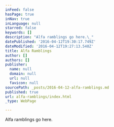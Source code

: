 ```yaml
---
inFeed: false
hasPage: true
inNav: true
inLanguage: null
starred: false
keywords: []
description: "Alfa ramblings go here.\_"
datePublished: '2016-04-12T19:30:17.749Z'
dateModified: '2016-04-12T19:27:13.548Z'
title: Alfa Ramblings
author: []
authors: []
publisher:
  name: null
  domain: null
  url: null
  favicon: null
sourcePath: _posts/2016-04-12-alfa-ramblings.md
published: true
url: alfa-ramblings/index.html
_type: WebPage

---
```

Alfa ramblings go here.
